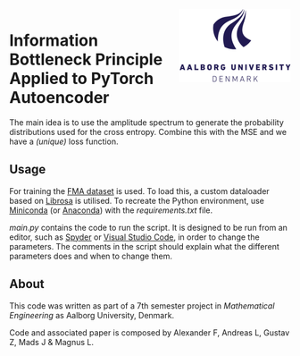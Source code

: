 <img align="right" src="assets\images\aau_logo.png">

# Information Bottleneck Principle Applied to PyTorch Autoencoder 

The main idea is to use the amplitude spectrum to generate the probability distributions used for the cross entropy. Combine this with the MSE and we have a *(unique)* loss function. 

## Usage
For training the [FMA dataset](https://github.com/mdeff/fma) is used. To load this, a custom dataloader based on [Librosa](https://librosa.org/doc/main/index.html) is utilised. To recreate the Python environment, use [Miniconda](https://docs.conda.io/en/latest/miniconda.html) (or [Anaconda](https://www.anaconda.com/)) with the *requirements.txt* file.

*main.py* contains the code to run the script. It is designed to be run from an editor, such as [Spyder](https://www.spyder-ide.org/) or [Visual Studio Code](https://code.visualstudio.com/), in order to change the parameters. The comments in the script should explain what the different parameters does and when to change them.

## About
This code was written as part of a 7th semester project in *Mathematical Engineering* as Aalborg University, Denmark.

Code and associated paper is composed by Alexander F, Andreas L, Gustav Z, Mads J & Magnus L.


